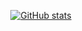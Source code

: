 <p align=center>
  <a href="https://github.com/anuraghazra/github-readme-stats">
    <img src="https://github-readme-stats.vercel.app/api?username=imba-tjd&show_icons=true&include_all_commits=true&theme=radical&border_radius=10&border_color=AF519B" alt="GitHub stats">
  </a>
</p>
